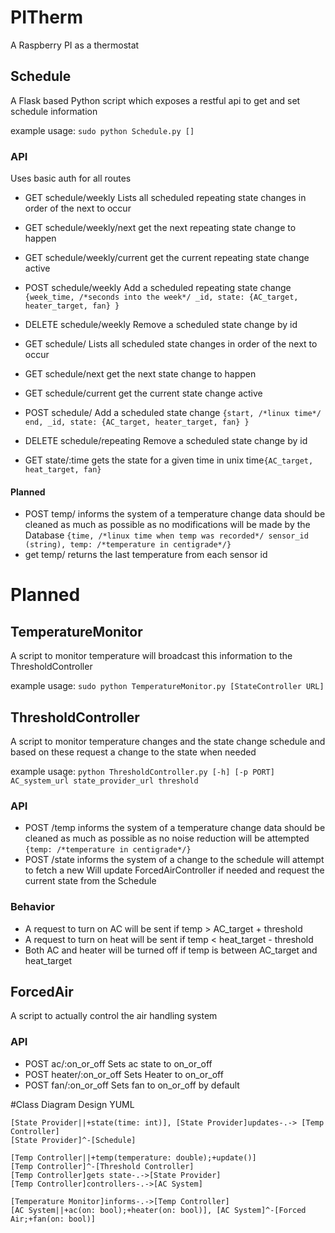 # PITherm
A Raspberry PI as a thermostat 

## Schedule
A Flask based Python script which exposes a restful api to get and set schedule information

example usage: `sudo python Schedule.py []`


### API
Uses basic auth for all routes

* GET schedule/weekly Lists all scheduled repeating state changes in order of the next to occur
* GET schedule/weekly/next get the next repeating state change to happen
* GET schedule/weekly/current get the current repeating state change active
* POST schedule/weekly Add a scheduled repeating state change `{week_time, /*seconds into the week*/ _id, state: {AC_target, heater_target, fan} } `
* DELETE schedule/weekly Remove a scheduled state change by id

* GET schedule/ Lists all scheduled  state changes in order of the next to occur
* GET schedule/next get the next state change to happen
* GET schedule/current get the current state change active
* POST schedule/ Add a scheduled state change `{start, /*linux time*/ end, _id, state: {AC_target, heater_target, fan} } `
* DELETE schedule/repeating Remove a scheduled state change by id

* GET state/:time gets the state for a given time in unix time`{AC_target, heat_target, fan}`

#### Planned

* POST temp/ informs the system of a temperature change data should be cleaned as much as possible as no modifications will be made by the Database `{time, /*linux time when temp was recorded*/ sensor_id (string), temp: /*temperature in centigrade*/}`
* get temp/ returns the last temperature from each sensor id

# Planned

## TemperatureMonitor
A script to monitor temperature will broadcast this information to the ThresholdController

example usage: `sudo python TemperatureMonitor.py [StateController URL]`

## ThresholdController
A script to monitor temperature changes and the state change schedule and based on these request a change to the state when needed

example usage: `python ThresholdController.py [-h] [-p PORT] AC_system_url state_provider_url threshold
`

### API
* POST /temp informs the system of a temperature change data should be cleaned as much as possible as no noise reduction
 will be attempted `{temp: /*temperature in centigrade*/}`
* POST /state informs the system of a change to the schedule will attempt to fetch a new 
Will update ForcedAirController if needed and request the current state from the Schedule

### Behavior
* A request to turn on AC will be sent if temp > AC_target + threshold
* A request to turn on heat will be sent if temp < heat_target - threshold
* Both AC and heater will be turned off if temp is between AC_target and heat_target

## ForcedAir
A script to actually control the air handling system

### API

* POST ac/:on_or_off Sets ac state to on_or_off
* POST heater/:on_or_off Sets Heater to on_or_off
* POST fan/:on_or_off Sets fan to on_or_off by default

#Class Diagram Design YUML

    [State Provider||+state(time: int)], [State Provider]updates-.-> [Temp Controller]
    [State Provider]^-[Schedule]
    
    [Temp Controller||+temp(temperature: double);+update()]
    [Temp Controller]^-[Threshold Controller]
    [Temp Controller]gets state-.->[State Provider]
    [Temp Controller]controllers-.->[AC System]
    
    [Temperature Monitor]informs-.->[Temp Controller]
    [AC System||+ac(on: bool);+heater(on: bool)], [AC System]^-[Forced Air;+fan(on: bool)]